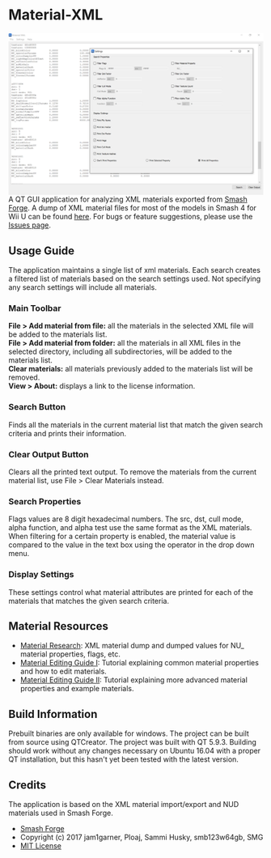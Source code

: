 # Material-XML
<a href="url"><img src="application.png" align="top" height="auto" width="auto" ></a>   
A QT GUI application for analyzing XML materials exported from [Smash Forge](https://github.com/jam1garner/Smash-Forge).
A dump of XML material files for most of the models in Smash 4 for Wii U can be
found [here](https://github.com/ScanMountGoat/Sm4sh-Material-Research/blob/master/XML%20Materials/Smash%20XML%20Materials.7z). For bugs or feature suggestions, please use the [Issues page](https://github.com/ScanMountGoat/Smash-Material-XML/issues).

## Usage Guide
The application maintains a single list of xml materials. Each search creates a filtered list of materials based on the search settings used. Not specifying any search settings will include all materials.

### Main Toolbar
**File > Add material from file:** all the materials in the selected XML file will be added to the
materials list.  
**File > Add material from folder:** all the materials in all XML files in the selected directory,
including all subdirectories, will be added to the materials list.  
**Clear materials:** all materials previously added to the materials list will be removed.  
**View > About:** displays a link to the license information.

### Search Button
Finds all the materials in the current material list that match the given search criteria and prints their information.

### Clear Output Button
Clears all the printed text output. To remove the materials from the current material list, use File > Clear Materials instead.

### Search Properties  
Flags values are 8 digit hexadecimal numbers. The src, dst, cull mode, alpha function, and alpha test use the same format as the XML materials. When filtering for a certain property is enabled, the material value is compared to the value in the text box using the operator in the drop down menu.  

### Display Settings
These settings control what material attributes are printed for each of the materials that matches the given search criteria.

## Material Resources  
* [Material Research](https://github.com/ScanMountGoat/Sm4sh-Material-Research): XML material dump and dumped values for NU_ material properties, flags, etc.
* [Material Editing Guide I](https://gamebanana.com/tuts/12139): Tutorial explaining common material properties and how to edit materials.
* [Material Editing Guide II](https://gamebanana.com/tuts/12214): Tutorial explaining more advanced material properties and example materials.

## Build Information
Prebuilt binaries are only available for windows. The project can be built from source using QTCreator. The project was built with QT 5.9.3. Building should work without any changes necessary on Ubuntu 16.04 with a proper QT installation, but this hasn't yet been tested with the latest version.

## Credits
The application is based on the XML material import/export and NUD materials used in Smash Forge.
* [Smash Forge](https://github.com/jam1garner/Smash-Forge)
* Copyright (c) 2017 jam1garner, Ploaj, Sammi Husky, smb123w64gb, SMG
* [MIT License](https://github.com/jam1garner/Smash-Forge/blob/master/License.txt)
